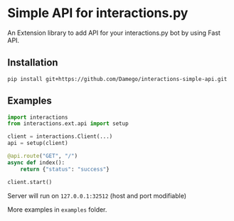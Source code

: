 # Simple API for interactions.py

An Extension library to add API for your interactions.py bot by using Fast API.

## Installation

``pip install git+https://github.com/Damego/interactions-simple-api.git``


## Examples

```python
import interactions
from interactions.ext.api import setup

client = interactions.Client(...)
api = setup(client)

@api.route("GET", "/")
async def index():
    return {"status": "success"}

client.start()
```

Server will run on ``127.0.0.1:32512`` (host and port modifiable)

More examples in ``examples`` folder.
